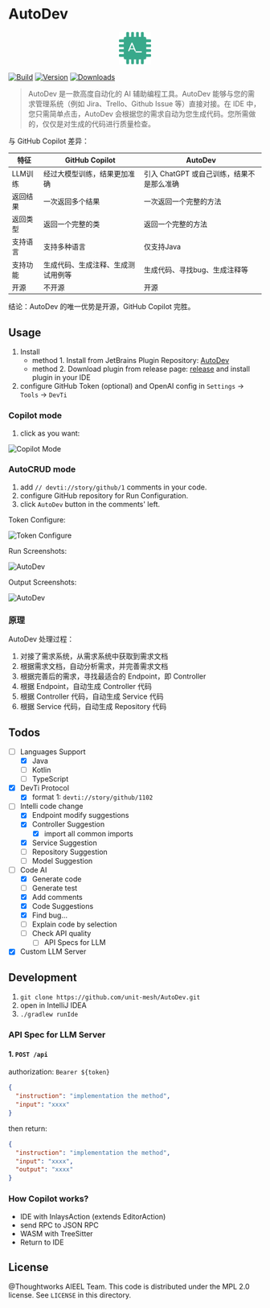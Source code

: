 # AutoDev

<p align="center">
  <img src="src/main/resources/META-INF/pluginIcon.svg" width="64px" height="64px" />
</p>

[![Build](https://github.com/unit-mesh/auto-dev/actions/workflows/build.yml/badge.svg)](https://github.com/unit-mesh/auto-dev/actions/workflows/build.yml)
[![Version](https://img.shields.io/jetbrains/plugin/v/21520-autodev.svg)](https://plugins.jetbrains.com/plugin/21520-autodev)
[![Downloads](https://img.shields.io/jetbrains/plugin/d/21520-autodev.svg)](https://plugins.jetbrains.com/plugin/21520-autodev)

> AutoDev 是一款高度自动化的 AI 辅助编程工具。AutoDev 能够与您的需求管理系统（例如 Jira、Trello、Github Issue 等）直接对接。在
> IDE 中，您只需简单点击，AutoDev 会根据您的需求自动为您生成代码。您所需做的，仅仅是对生成的代码进行质量检查。

与 GitHub Copilot 差异：

| 特征    | GitHub Copilot    | AutoDev                   |
|-------|-------------------|---------------------------|
| LLM训练 | 经过大模型训练，结果更加准确    | 引入 ChatGPT 或自己训练，结果不是那么准确 |
| 返回结果  | 一次返回多个结果          | 一次返回一个完整的方法               |
| 返回类型  | 返回一个完整的类          | 返回一个完整的方法                 |
| 支持语言  | 支持多种语言            | 仅支持Java                   |
| 支持功能  | 生成代码、生成注释、生成测试用例等 | 生成代码、寻找bug、生成注释等          |
| 开源    | 不开源               | 开源                        |

结论：AutoDev 的唯一优势是开源，GitHub Copilot 完胜。

## Usage

1. Install
    - method 1. Install from JetBrains Plugin Repository: [AutoDev](https://plugins.jetbrains.com/plugin/21520-autodev)
    - method 2. Download plugin from release page: [release](https://github.com/unit-mesh/auto-dev/releases) and install
      plugin in your IDE
2. configure GitHub Token (optional) and OpenAI config in `Settings` -> `Tools` -> `DevTi`

### Copilot mode

1. click as you want:

![Copilot Mode](https://unitmesh.cc/auto-dev/copilot-mode.png)

### AutoCRUD mode

1. add `// devti://story/github/1` comments in your code.
2. configure GitHub repository for Run Configuration.
3. click `AutoDev` button in the comments' left.

Token Configure:

![Token Configure](https://unitmesh.cc/auto-dev/configure-token.png)

Run Screenshots:

![AutoDev](https://unitmesh.cc/auto-dev/init-instruction.png)

Output Screenshots:

![AutoDev](https://unitmesh.cc/auto-dev/blog-controller.png)

### 原理

AutoDev 处理过程：

1. 对接了需求系统，从需求系统中获取到需求文档
2. 根据需求文档，自动分析需求，并完善需求文档
3. 根据完善后的需求，寻找最适合的 Endpoint，即 Controller
4. 根据 Endpoint，自动生成 Controller 代码
5. 根据 Controller 代码，自动生成 Service 代码
6. 根据 Service 代码，自动生成 Repository 代码

## Todos

- [ ] Languages Support
    - [x] Java
    - [ ] Kotlin
    - [ ] TypeScript
- [x] DevTi Protocol
    - [x] format 1: `devti://story/github/1102`
- [ ] Intelli code change
    - [x] Endpoint modify suggestions
    - [x] Controller Suggestion
        - [x] import all common imports
    - [x] Service Suggestion
    - [ ] Repository Suggestion
    - [ ] Model Suggestion
- [ ] Code AI
    - [x] Generate code
    - [ ] Generate test
    - [x] Add comments
    - [x] Code Suggestions
    - [x] Find bug...
    - [ ] Explain code by selection
    - [ ] Check API quality
        - [ ] API Specs for LLM
- [x] Custom LLM Server

## Development

1. `git clone https://github.com/unit-mesh/AutoDev.git`
2. open in IntelliJ IDEA
3. `./gradlew runIde`

### API Spec for LLM Server

#### 1. `POST /api`

authorization: `Bearer ${token}`

```json
{
  "instruction": "implementation the method",
  "input": "xxxx"
}
```

then return:

```json
{
  "instruction": "implementation the method",
  "input": "xxxx",
  "output": "xxxx"
}
```

### How Copilot works?

- IDE with InlaysAction (extends EditorAction)
- send RPC to JSON RPC
- WASM with TreeSitter
- Return to IDE

## License

@Thoughtworks AIEEL Team. This code is distributed under the MPL 2.0 license. See `LICENSE` in this directory.
